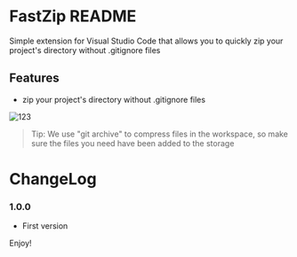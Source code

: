 # FastZip README

Simple extension for Visual Studio Code that allows you to quickly zip your project's directory without .gitignore files

## Features

- zip your project's directory without .gitignore files

![123](https://vscode-1257163508.cos.ap-nanjing.myqcloud.com/%E5%B1%8F%E5%B9%95%E5%BD%95%E5%88%B62021-02-04%2010.59.22.gif)

> Tip: We use "git archive" to compress files in the workspace, so make sure the files you need have been added to the storage

# ChangeLog

### 1.0.0

- First version

Enjoy!
